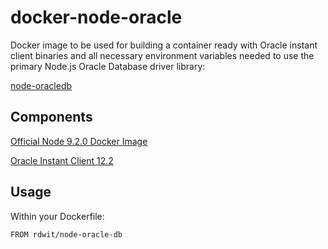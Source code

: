 # docker-node-oracle

Docker image to be used for building a container ready with Oracle instant client binaries and all necessary environment variables needed to use the primary Node.js Oracle Database driver library:

[node-oracledb](https://github.com/oracle/node-oracledb)

## Components

[Official Node 9.2.0 Docker Image](https://hub.docker.com/_/node/)

[Oracle Instant Client 12.2](http://www.oracle.com/technetwork/topics/linuxx86-64soft-092277.html)

## Usage

Within your Dockerfile:

```
FROM rdwit/node-oracle-db
```

